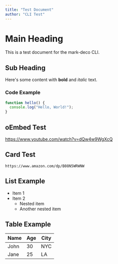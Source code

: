 ```yaml
---
title: "Test Document"
author: "CLI Test"
---
```


# Main Heading

This is a test document for the mark-deco CLI.

## Sub Heading

Here's some content with **bold** and *italic* text.

### Code Example

```javascript
function hello() {
  console.log("Hello, World!");
}
```

## oEmbed Test

https://www.youtube.com/watch?v=dQw4w9WgXcQ

## Card Test

```card
https://www.amazon.com/dp/B08N5WRWNW
```

## List Example

- Item 1
- Item 2
  - Nested item
  - Another nested item

## Table Example

| Name | Age | City |
|------|-----|------|
| John | 30  | NYC  |
| Jane | 25  | LA   |
``` 